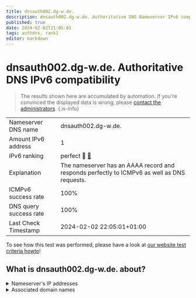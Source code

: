 ```yaml
---
title: dnsauth002.dg-w.de.
description: dnsauth002.dg-w.de. Authoritative DNS Nameserver IPv6 compatibility
published: true
date: 2024-02-02T21:05:01
tags: authdns, rank1
editor: markdown
---
```


# dnsauth002.dg-w.de. Authoritative DNS IPv6 compatibility

> The results shown here are accumulated by automation. If you're convinced the displayed data is wrong, please [contact the administrators](/howto/chat). 
{.is-info}




|   |   |
| - | - |
| Nameserver DNS name | dnsauth002.dg-w.de.
| Amount IPv6 address | 1
| IPv6 ranking | perfect :1st_place_medal: [🔗](/howto/ranking) |
| Explanation | The nameserver has an AAAA record and responds perfectly to ICMPv6 as well as DNS requests. |
| ICMPv6 success rate | 100%|
| DNS query success rate | 100% |
| Last Check Timestamp | 2024-02-02 22:05:01+01:00 |

To see how this test was performed, please have a look at [our website test criteria howto](/howto/testcriteria/authdns)!


## What is dnsauth002.dg-w.de. about?




<details>
<summary>Nameserver's IP addresses</summary>

2a00:6020:200::2

</details>



<details>
<summary>Associated domain names</summary>

www.deutsche-glasfaser.de

</details>
